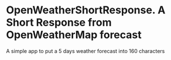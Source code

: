 # OpenWeatherShortResponse. A Short Response from OpenWeatherMap forecast
A simple app to put a 5 days weather forecast into 160 characters

